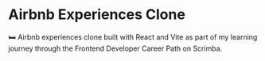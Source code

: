 # Airbnb Experiences Clone

🛏️ Airbnb experiences clone built with React and Vite as part of my learning journey through the Frontend Developer Career Path on Scrimba.
